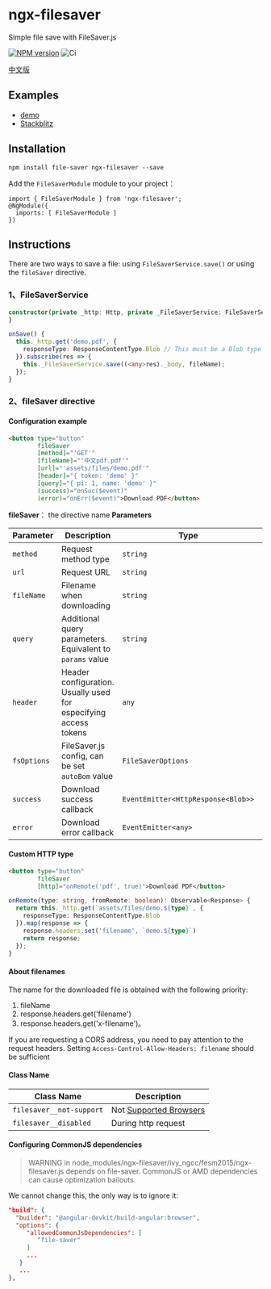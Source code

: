 # ngx-filesaver

Simple file save with FileSaver.js

[![NPM version](https://img.shields.io/npm/v/ngx-filesaver.svg)](https://www.npmjs.com/package/ngx-filesaver)
![Ci](https://github.com/cipchk/ngx-filesaver/workflows/Ci/badge.svg)

[中文版](README.zh-CN.md)

## Examples

- [demo](https://cipchk.github.io/ngx-filesaver/)
- [Stackblitz](https://stackblitz.com/edit/ngx-filesaver)

## Installation

```
npm install file-saver ngx-filesaver --save
```

Add the `FileSaverModule` module to your project：

```
import { FileSaverModule } from 'ngx-filesaver';
@NgModule({
  imports: [ FileSaverModule ]
})
```

## Instructions

There are two ways to save a file: using `FileSaverService.save()` or using the `fileSaver` directive.

### 1、FileSaverService

```typescript
constructor(private _http: Http, private _FileSaverService: FileSaverService) {
}

onSave() {
  this._http.get('demo.pdf', {
    responseType: ResponseContentType.Blob // This must be a Blob type
  }).subscribe(res => {
    this._FileSaverService.save((<any>res)._body, fileName);
  });
}
```

### 2、fileSaver directive

#### Configuration example

```html
<button type="button"
        fileSaver
        [method]="'GET'"
        [fileName]="'中文pdf.pdf'"
        [url]="'assets/files/demo.pdf'"
        [header]="{ token: 'demo' }"
        [query]="{ pi: 1, name: 'demo' }"
        (success)="onSuc($event)"
        (error)="onErr($event)">Download PDF</button>
```

**fileSaver**： the directive name
**Parameters**

Parameter | Description | Type | Default
----|------|-----|------
`method` | Request method type | `string` | `GET`
`url` | Request URL | `string` | -
`fileName` | Filename when downloading | `string` | -
`query` | Additional query parameters. Equivalent to `params` value | `string` | -
`header` | Header configuration. Usually used for especifying access tokens | `any` | -
`fsOptions` | FileSaver.js config, can be set `autoBom` value | `FileSaverOptions` | -
`success` | Download success callback | `EventEmitter<HttpResponse<Blob>>` | -
`error` | Download error callback | `EventEmitter<any>` | -

#### Custom HTTP type

```html
<button type="button"
        fileSaver
        [http]="onRemote('pdf', true)">Download PDF</button>
```

```ts
onRemote(type: string, fromRemote: boolean): Observable<Response> {
  return this._http.get(`assets/files/demo.${type}`, {
    responseType: ResponseContentType.Blob
  }).map(response => {
    response.headers.set('filename', `demo.${type}`)
    return response;
  });
}
```

#### About filenames

The name for the downloaded file is obtained with the following priority:

1. fileName
2. response.headers.get('filename')
3. response.headers.get('x-filename')。

If you are requesting a CORS address, you need to pay attention to the request headers. Setting `Access-Control-Allow-Headers: filename` should be sufficient

#### Class Name

| Class Name | Description |
| --- | ---- |
| `filesaver__not-support` | Not [Supported Browsers](https://github.com/eligrey/FileSaver.js/#supported-browsers) |
| `filesaver__disabled` | During http request |

#### Configuring CommonJS dependencies

> WARNING in node_modules/ngx-filesaver/ivy_ngcc/fesm2015/ngx-filesaver.js depends on file-saver. CommonJS or AMD dependencies can cause optimization bailouts.

We cannot change this, the only way is to ignore it:

```json
"build": {
  "builder": "@angular-devkit/build-angular:browser",
  "options": {
     "allowedCommonJsDependencies": [
        "file-saver"
     ]
     ...
   }
   ...
},
```
